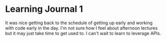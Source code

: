 # Learning Journal 1

It was nice getting back to the schedule of getting up early and working with code early in the day. I'm not sure how I feel about afternoon lectures but it may just take time to get used to. I can't wait to learn to leverage APIs.
